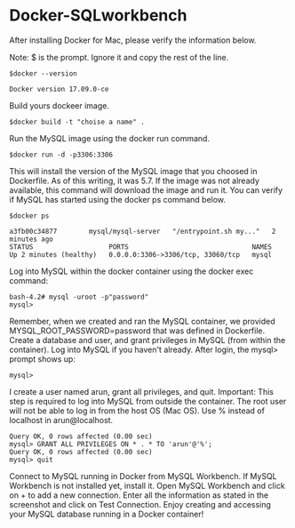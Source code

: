 # Docker-SQLworkbench

After installing Docker for Mac, please verify the information below.

Note: $ is the prompt. Ignore it and copy the rest of the line.

```$docker --version```

```Docker version 17.09.0-ce```

Build yours dockeer image.

```$docker build -t "choise a name" .```

Run the MySQL image using the docker run command.

```$docker run -d -p3306:3306```


This will install the version of the MySQL image that you choosed in Dockerfile. As of this writing, it was 5.7.
If the image was not already available, this command will download the image and run it.
You can verify if MySQL has started using the docker ps command below.

```$docker ps```
```CONTAINER ID        IMAGE                COMMAND                  CREATED             
a3fb00c34877        mysql/mysql-server   "/entrypoint.sh my..."   2 minutes ago       
STATUS                   PORTS                               NAMES
Up 2 minutes (healthy)   0.0.0.0:3306->3306/tcp, 33060/tcp   mysql
```


Log into MySQL within the docker container using the docker exec command:


```$docker exec -it "CONTAINER ID" bin/bash
bash-4.2# mysql -uroot -p"password"
mysql>
```

Remember, when we created and ran the MySQL container, we provided MYSQL_ROOT_PASSWORD=password that was defined in Dockerfile.
Create a database and user, and grant privileges in MySQL (from within the container).
Log into MySQL if you haven't already. After login, the mysql> prompt shows up:


```bash-4.2# mysql -uarun -p"password"
mysql>
```


I create a user named arun, grant all privileges, and quit. 
Important: This step is required to log into MySQL from outside the container. The root user will not be able to log in from the host OS (Mac OS). Use % instead of localhost in arun@localhost.


```mysql> CREATE USER 'arun'@'%' IDENTIFIED BY 'password';
Query OK, 0 rows affected (0.00 sec)
mysql> GRANT ALL PRIVILEGES ON * . * TO 'arun'@'%';
Query OK, 0 rows affected (0.00 sec)
mysql> quit
```

Connect to MySQL running in Docker from MySQL Workbench. If MySQL Workbench is not installed yet, install it.
Open MySQL Workbench and click on + to add a new connection. Enter all the information as stated in the screenshot and click on Test Connection.
Enjoy creating and accessing your MySQL database running in a Docker container! 
